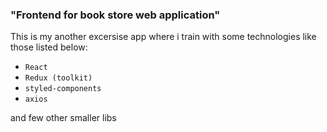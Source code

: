 ### "Frontend for book store web application"

This is my another excersise app where i train with some technologies like those listed below:

- `React`
- `Redux (toolkit)`
- `styled-components`
- `axios`

and few other smaller libs
